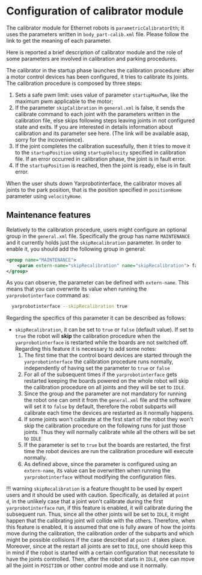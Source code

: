 # Configuration of calibrator module
The calibrator module for Ethernet robots is `parametricCalibratorEth`; it uses the parameters written in `body_part-calib.xml` file. Please follow the link to get the meaning of each parameter.

Here is reported a brief description of calibrator module and the role of some parameters are involved in calibration and parking procedures.

The calibrator in the startup phase launches the calibration procedure: after a motor control devices has been configured, it tries to calibrate its joints. The calibration procedure is composed by three steps:

 1. Sets a safe pwm limit: uses value of parameter `startupMaxPwm`, like the maximum pwm applicable to the motor;
 2. If the parameter `skipCalibration` in `general.xml` is false, it sends the calibrate command to each joint with the parameters written in the calibration file, else skips following steps leaving joints in not configured state and exits. If you are interested in details information about calibration and its parameter see here. (The link will be available asap, sorry for the incovenience).
 3. If the joint completes the calibration sucessfully, then it tries to move it to the `startupPosition` using `startupVelocity` specified in calibration file. If an error occurred in calibration phase, the joint is in fault error.
 4. If the `startupPosition` is reached, then the joint is ready, else is in fault error.

When the user shuts down Yarprobotinterface, the calibrator moves all joints to the park position, that is the position specified in `positionHome` parameter using `velocityHome`.

## Maintenance features

Relatively to the calibration procedure, users might configure an optional group in the `general.xml` file. Specifically the group has name `MAINTENANCE` and it currently holds just the `skipRecalibration` parameter.
In order to enable it, you should add the following group in general:

```xml
<group name="MAINTENANCE">
    <param extern-name="skipRecalibration" name="skipRecalibration"> false </param>
</group>
```

As you can observe, the parameter can be defined with `extern-name`. This means that you can overwrite its value when running the `yarprobotinterface` command as:

```sh
  yarprobotinterface --skipRecalibration true
```

Regarding the specifics of this parameter it can be described as follows:

- `skipRecalibration`, it can be set to `true` or `false` (default value). If set to `true` the robot will **skip** the calibration procedure when the `yarprobotinterface` is restarted while the boards are not switched off. Regarding this feature it is necessary to add some notes:
    1. The first time that the control board devices are started through the `yarprobotinterface` the calibration procedure runs normally, independently of having set the parameter to `true` or `false`
    2. For all of the subsequent times if the `yarprobotinterface` gets restarted keeping the boards powered on the whole robot will skip the calibration procedure on all joints and they will be set to `IDLE`.
    3. Since the group and the parameter are not mandatory for running the robot one can omit it from the `general.xml` file and the software will set it to `false` by default, therefore the robot subparts will calibrate each time the devices are restarted as it normally happens.
    4. If some joints won't calibrate at the first start of the robot they won't skip the calibration procedure on the following runs for just those joints. Thus they will normally calibrate while all the others will be set to `IDLE`
    5. If the parameter is set to `true` but the boards are restarted, the first time the robot devices are run the calibration procedure will execute normally.
    6. As defined above, since the parameter is configured using an `extern-name`, its value can be overwritten when running the `yarprobotinterface` without modifying the configuration files.

!!! warning
    `skipRecalibration` is a feature thought to be used by expert users and it should be used with caution. Specifically, as detailed at `point d`, in the unlikely case that a joint won't calibrate during the first `yarprobotinterface` run, if this feature is enabled, it will calibrate during the subsequent run. Thus, since all the other joints will be set to `IDLE`, it might happen that the calibrating joint will collide with the others.
    Therefore, when this feature is enabled, it is assumed that one is fully aware of how the joints move during the calibration, the calibration order of the subparts and which might be possible collisions if the case described at `point d` takes place.
    Moreover, since at the restart all joints are set to `IDLE`, one should keep this in mind if the robot is started with a certain configuration that necessitate to have the joints controlled. 
    Then, after the robot starts in `IDLE`, one can move all the joint in `POSITION` or other control mode and use it normally.
